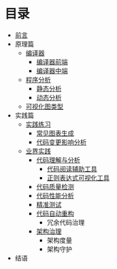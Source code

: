 # 目录

* [前言](README.md)
* 原理篇
    * [编译器](base/Compiler.md)
        * [编译器前端](base/Compiler-Front.md)
        * [编译器中端](base/Compiler-Mid.md)
    * [程序分析](base/Program-Analysis.md)
        * [静态分析](base/Static-Analysis.md)
        * [动态分析](base/Dynamic-Analysis.md)
    * [可视化图类型](base/Graph.md)
* 实践篇
    * [实践练习](practice/Tools.md)
        * [常见图表生成](practice/Graph-Case.md)
        * [代码变更影响分析](practice/CG-Diff.md)
    * [业界实践](case/Case-Intro.md)
        * [代码理解与分析](case/Understand-Code.md)
            * [代码阅读辅助工具](case/Code-Read-Tools.md)
            * [正则表达式可视化工具](case/Regex-Read-Tools.md)
        * [代码质量检测](case/Code-Quality.md)
        * [代码性能分析](case/Code-Performance-Analysis.md)
        * [精准测试](case/Precision-Testing.md)
        * [代码自动重构](case/Automated-Refactoring.md)
            * 冗余代码治理
        * [架构治理](case/Architecture-Governance.md)
            * 架构度量
            * 架构守护
* 结语
